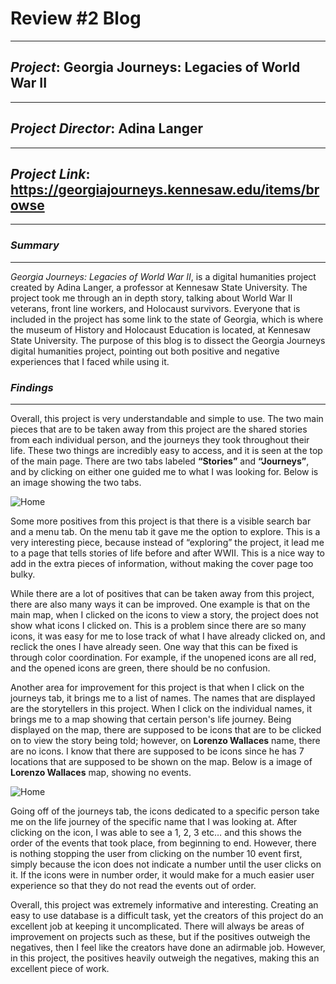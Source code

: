 # Review #2 Blog 

---

## _Project_: Georgia Journeys: Legacies of World War II

---

## _Project Director_: Adina Langer

---

## _Project Link_: https://georgiajourneys.kennesaw.edu/items/browse

---

### _Summary_
---

_Georgia Journeys: Legacies of World War II_, is a digital humanities project created by Adina Langer, a professor at Kennesaw State University. The project took me through an in depth story, talking about World War II veterans, front line workers, and Holocaust survivors. Everyone that is included in the project has some link to the state of Georgia, which is where the museum of History and Holocaust Education is located, at Kennesaw State University. The purpose of this blog is to dissect the Georgia Journeys digital humanities project, pointing out both positive and negative experiences that I faced while using it. 


### _Findings_ 
---

Overall, this project is very understandable and simple to use. The two main pieces that are to be taken away from this project are the shared stories from each individual person, and the journeys they took throughout their life. These two things are incredibly easy to access, and it is seen at the top of the main page. There are two tabs labeled **“Stories”** and **“Journeys”**, and by clicking on either one guided me to what I was looking for. Below is an image showing the two tabs. 

![Home](https://colinmcmunn.github.io/colins-blog-/images/map3.png)

Some more positives from this project is that there is a visible search bar and a menu tab. On the menu tab it gave me the option to explore. This is a very interesting piece, because instead of “exploring” the project, it lead me to a page that tells stories of life before and after WWII. This is a nice way to add in the extra pieces of information, without making the cover page too bulky. 

While there are a lot of positives that can be taken away from this project, there are also many ways it can be improved. One example is that on the main map, when I clicked on the icons to view a story, the project does not show what icons I clicked on. This is a problem since there are so many icons, it was easy for me to lose track of what I have already clicked on, and reclick the ones I have already seen. One way that this can be fixed is through color coordination. For example, if the unopened icons are all red, and the opened icons are green, there should be no confusion.  

Another area for improvement for this project is that when I click on the journeys tab, it brings me to a list of names. The names that are displayed are the storytellers in this project. When I click on the individual names, it brings me to a map showing that certain person's life journey. Being displayed on the map, there are supposed to be icons that are to be clicked on to view the story being told; however, on **Lorenzo Wallaces** name, there are no icons. I know that there are supposed to be icons since he has 7 locations that are supposed to be shown on the map. Below is a image of **Lorenzo Wallaces** map, showing no events.

![Home](https://colinmcmunn.github.io/colins-blog-/images/map4.png)

Going off of the journeys tab, the icons dedicated to a specific person take me on the life journey of the specific name that I was looking at. After clicking on the icon, I was able to see a 1, 2, 3 etc… and this shows the order of the events that took place, from beginning to end. However, there is nothing stopping the user from clicking on the number 10 event first, simply because the icon does not indicate a number until the user clicks on it. If the icons were in number order, it would make for a much easier user experience so that they do not read the events out of order. 

Overall, this project was extremely informative and interesting. Creating an easy to use database is a difficult task, yet the creators of this project do an excellent job at keeping it uncomplicated. There will always be areas of improvement on projects such as these, but if the positives outweigh the negatives, then I feel like the creators have done an adirmable job. However, in this project, the positives heavily outweigh the negatives, making this an excellent piece of work.



